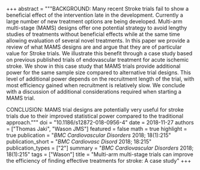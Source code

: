 +++
abstract = """BACKGROUND: Many recent Stroke trials fail to show a beneficial effect of the intervention late in the development. Currently a large number of new treatment options are being developed. Multi-arm multi-stage (MAMS) designs offer one potential strategy to avoid lengthy studies of treatments without beneficial effects while at the same time allowing evaluation of several novel treatments. In this paper we provide a review of what MAMS designs are and argue that they are of particular value for Stroke trials. We illustrate this benefit through a case study based on previous published trials of endovascular treatment for acute ischemic stroke. We show in this case study that MAMS trials provide additional power for the same sample size compared to alternative trial designs. This level of additional power depends on the recruitment length of the trial, with most efficiency gained when recruitment is relatively slow. We conclude with a discussion of additional considerations required when starting a MAMS trial.

CONCLUSION: MAMS trial designs are potentially very useful for stroke trials due to their improved statistical power compared to the traditional approach."""
doi = "10.1186/s12872-018-0956-4"
date = 2018-11-27
authors = ["Thomas Jaki", "Wason JMS"]
featured = false
math = true
highlight = true
publication = "*BMC Cardiovascular Disorders* 2018; 18(1):215"
publication_short = "*BMC Cardiovasc Disord* 2018; 18:215"
publication_types = ["2"]
summary = "*BMC Cardiovascular Disorders* 2018; 18(1):215"
tags = ["Wason"]
title = "Multi-arm multi-stage trials can improve the efficiency of finding effective treatments for stroke: A case study"
+++

